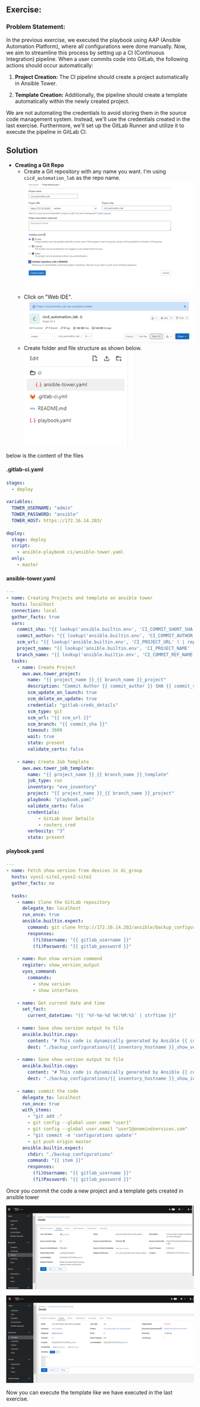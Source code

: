 ##  Exercise:
### Problem Statement:

In the previous exercise, we executed the playbook using AAP (Ansible Automation Platform), where all configurations were done manually. Now, we aim to streamline this process by setting up a CI (Continuous Integration) pipeline. When a user commits code into GitLab, the following actions should occur automatically:

1. **Project Creation:** The CI pipeline should create a project automatically in Ansible Tower.

2. **Template Creation:** Additionally, the pipeline should create a template automatically within the newly created project.

We are not automating the credentials to avoid storing them in the source code management system. Instead, we'll use the credentials created in the last exercise. Furthermore, we'll set up the GitLab Runner and utilize it to execute the pipeline in GitLab CI.

## Solution

- **Creating a Git Repo**
    - Create a Git repository with any name you want. I'm using `cicd_automation_lab` as the repo name.
    ![alt text](image-20.png)
    - Click on "Web IDE".
    ![alt text](image-21.png)
    - Create folder and file structure as shown below.  
    ![alt text](image-25.png)

below is the content of the files
#### .gitlab-ci.yaml
```yaml
stages:
  - deploy

variables:
  TOWER_USERNAME: "admin"
  TOWER_PASSWORD: "ansible"
  TOWER_HOST: https://172.16.14.203/

deploy:
  stage: deploy
  script:
    - ansible-playbook ci/ansible-tower.yaml
  only:
    - master

```

#### ansible-tower.yaml
```yaml
---
- name: Creating Projects and template on ansible tower
  hosts: localhost
  connection: local
  gather_facts: true
  vars:
    commit_sha: "{{ lookup('ansible.builtin.env', 'CI_COMMIT_SHORT_SHA') }}"
    commit_author: "{{ lookup('ansible.builtin.env', 'CI_COMMIT_AUTHOR' ) }}"
    scm_url: "{{ lookup('ansible.builtin.env', 'CI_PROJECT_URL' ) | replace('gitlab-ce','172.16.14.202') }}"
    project_name: "{{ lookup('ansible.builtin.env', 'CI_PROJECT_NAME' ) }}"
    branch_name: "{{ lookup('ansible.builtin.env', 'CI_COMMIT_REF_NAME' ) }}"
  tasks:
    - name: Create Project
      awx.awx.tower_project:
        name: "{{ project_name }}_{{ branch_name }}_project"
        description: "Commit Author {{ commit_author }} SHA {{ commit_sha }}"
        scm_update_on_launch: true
        scm_delete_on_update: true
        credential: "gitlab-creds_details" 
        scm_type: git
        scm_url: "{{ scm_url }}"
        scm_branch: "{{ commit_sha }}"
        timeout: 3600
        wait: true
        state: present
        validate_certs: false

    - name: Create Job Template
      awx.awx.tower_job_template:
        name: "{{ project_name }}_{{ branch_name }}_template"
        job_type: run
        inventory: "eve_inventory"
        project: "{{ project_name }}_{{ branch_name }}_project"
        playbook: "playbook.yaml"
        validate_certs: false
        credentials:
            - GitLab User Details
            - routers_cred
        verbosity: "3"
        state: present

```


#### playbook.yaml

```yaml
---
- name: Fetch show version from devices in dc_group
  hosts: vyos1-site2,vyos2-site2
  gather_facts: no

  tasks:
    - name: Clone the GitLab repository
      delegate_to: localhost
      run_once: true
      ansible.builtin.expect:
        command: git clone http://172.16.14.202/ansible/backup_configurations.git --verbose
        responses:
          (?i)Username: "{{ gitlab_username }}"
          (?i)Password: "{{ gitlab_password }}"
    
    - name: Run show version command
      register: show_version_output
      vyos_command:
        commands:
          - show version
          - show interfaces

    - name: Get current date and time
      set_fact:
        current_datetime: "{{ '%Y-%m-%d %H:%M:%S' | strftime }}"
    
    - name: Save show version output to file
      ansible.builtin.copy:
        content: "# This code is dynamically generated by Ansible {{ current_datetime }}\n{{ show_version_output.stdout[0] | replace('\\n','\n')}}"
        dest: "./backup_configurations/{{ inventory_hostname }}_show_version.cfg"
    
    - name: Save show version output to file
      ansible.builtin.copy:
        content: "# This code is dynamically generated by Ansible {{ current_datetime }}\n{{ show_version_output.stdout[1] | replace('\\n','\n')}}"
        dest: "./backup_configurations/{{ inventory_hostname }}_show_interfaces.cfg"

    - name: commit the code
      delegate_to: localhost
      run_once: true
      with_items:
        - "git add ."
        - git config --global user.name "user1"
        - git config --global user.email "user1@onemindservices.com"
        - "git commit -m 'configurations update'"
        - git push origin master
      ansible.builtin.expect:
        chdir: "./backup_configurations"
        command: "{{ item }}"
        responses:
          (?i)Username: "{{ gitlab_username }}"
          (?i)Password: "{{ gitlab_password }}"
```

Once you commit the code a new project and a template gets created in ansible tower

![alt text](image-27.png)

![alt text](image-26.png)

Now you can execute the template like we have executed in the last exercise.
